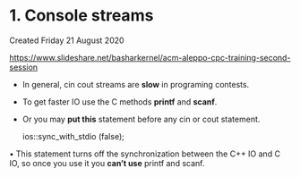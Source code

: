 # 1. Console streams
Created Friday 21 August 2020

<https://www.slideshare.net/basharkernel/acm-aleppo-cpc-training-second-session>


* In general, cin cout streams are **slow** in programing contests.
* To get faster IO use the C methods **printf** and **scanf**.
* Or you may **put this** statement before any cin or cout statement.

	ios::sync_with_stdio (false);
	
 • This statement turns off the synchronization between the C++ IO and C IO, so once you use it you **can’t use** printf and scanf.

